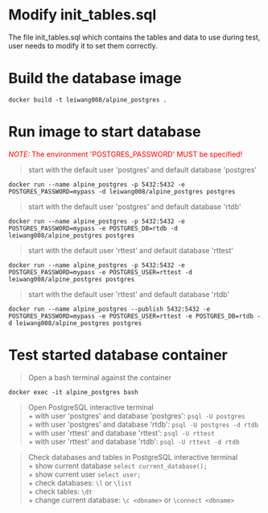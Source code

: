 # Modify init_tables.sql

  The file init_tables.sql which contains the tables and data to use during test, user needs to modify it to set them correctly.  

# Build the database image
    
    docker build -t leiwang008/alpine_postgres .

# Run image to start database

  <font color="red">*NOTE:* The environment 'POSTGRES_PASSWORD' MUST be specified!</font>  

  > start with the default user 'postgres' and default database 'postgres'
        
    docker run --name alpine_postgres -p 5432:5432 -e POSTGRES_PASSWORD=mypass -d leiwang008/alpine_postgres postgres

  > start with the default user 'postgres' and default database 'rtdb'
    
    docker run --name alpine_postgres -p 5432:5432 -e POSTGRES_PASSWORD=mypass -e POSTGRES_DB=rtdb -d leiwang008/alpine_postgres postgres

  > start with the default user 'rttest' and default database 'rttest'

    docker run --name alpine_postgres -p 5432:5432 -e POSTGRES_PASSWORD=mypass -e POSTGRES_USER=rttest -d leiwang008/alpine_postgres postgres    

  > start with the default user 'rttest' and default database 'rtdb'

    docker run --name alpine_postgres --publish 5432:5432 -e POSTGRES_PASSWORD=mypass -e POSTGRES_USER=rttest -e POSTGRES_DB=rtdb -d leiwang008/alpine_postgres postgres

# Test started database container
  > Open a bash terminal against the container

    docker exec -it alpine_postgres bash

  > Open PostgreSQL interactive terminal  
    + with user 'postgres' and database 'postgres': 
        `psql -U postgres`  
    + with user 'postgres' and database 'rtdb': 
        `psql -U postgres -d rtdb`  
    + with user 'rttest' and database 'rttest':
        `psql -U rttest`  
    + with user 'rttest' and database 'rtdb':
        `psql -U rttest -d rtdb`  


  > Check databases and tables in PostgreSQL interactive terminal  
    + show current database `select current_database();`  
    + show current user `select user;`  
    + check databases: `\l` or `\list`  
    + check tables: `\dt`  
    + change current database: `\c <dbname>`  or `\connect <dbname>`